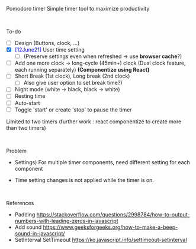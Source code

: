 Pomodoro timer
Simple timer tool to maximize productivity

</br>

To-do

- [ ] Design (Buttons, clock, ...)
- [x] <span style="color:blue">[12June21]</span> User time setting
  - [ ] (Preserve settings even when refreshed -> use **browser cache**?)
- [ ] Add one more clock → long-cycle (45min+) clock
      (Dual clock feature, each running separately)
      **(Componentize using React)**
- [ ] Short Break (1st clock), Long break (2nd clock)
  - [ ] Also give user option to set break time?)
- [ ] Night mode (white -> black, black -> white)
- [ ] Resting time
- [ ] Auto-start
- [ ] Toggle 'start' or create 'stop' to pause the timer

Limited to two timers (further work : react componentize to create more than two timers)

</br>

Problem

- Settings) For multiple timer components, need different setting for each component

- Time setting changes is not applied while the timer is on.

</br>

References

- Padding
  https://stackoverflow.com/questions/2998784/how-to-output-numbers-with-leading-zeros-in-javascript
- Add sound
  https://www.geeksforgeeks.org/how-to-make-a-beep-sound-in-javascript/
- SetInterval SetTimeout
  https://ko.javascript.info/settimeout-setinterval
